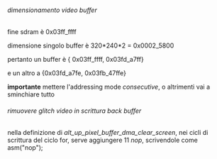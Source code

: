 ###### dimensionamento video buffer

fine sdram è 0x03ff_ffff

dimensione singolo buffer è 320\*240\*2 = 0x0002_5800

pertanto un buffer è { 0x03ff_ffff, 0x03fd_a7ff}

e un altro a {0x03fd_a7fe, 0x03fb_47ffe}

**importante** mettere l'addressing mode _consecutive_, o altrimenti vai a sminchiare tutto

###### rimuovere glitch video in scrittura back buffer

nella definizione di _alt_up_pixel_buffer_dma_clear_screen_, nei cicli di scrittura del ciclo for, serve aggiungere 11 *nop*, scrivendole come asm("nop");